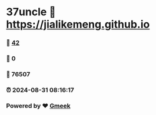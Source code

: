 # 37uncle :link: https://jialikemeng.github.io 
### :page_facing_up: [42](https://jialikemeng.github.io/tag.html) 
### :speech_balloon: 0 
### :hibiscus: 76507 
### :alarm_clock: 2024-08-31 08:16:17 
### Powered by :heart: [Gmeek](https://github.com/Meekdai/Gmeek)
